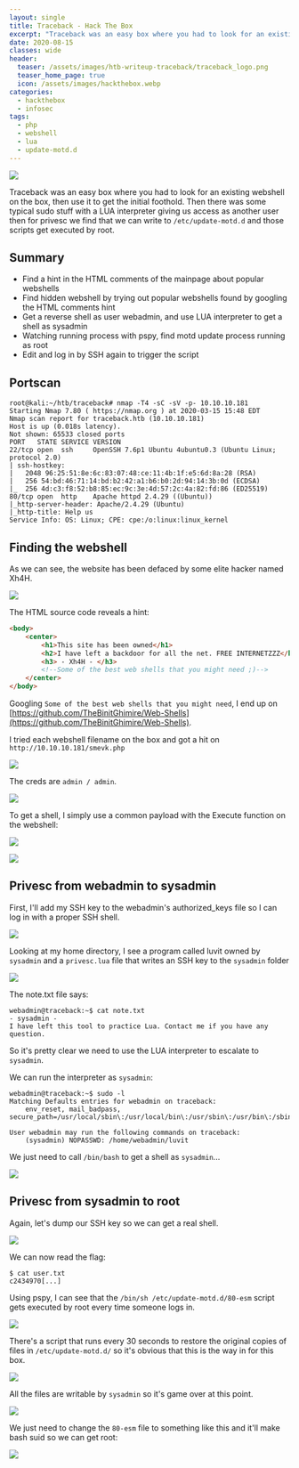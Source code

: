 ```yaml
---
layout: single
title: Traceback - Hack The Box
excerpt: "Traceback was an easy box where you had to look for an existing webshell on the box, then use it to get the initial foothold. Then there was some typical sudo stuff with a LUA interpreter giving us access as another user then for privesc we find that we can write to  `/etc/update-motd.d` and those scripts get executed by root."
date: 2020-08-15
classes: wide
header:
  teaser: /assets/images/htb-writeup-traceback/traceback_logo.png
  teaser_home_page: true
  icon: /assets/images/hackthebox.webp
categories:
  - hackthebox
  - infosec
tags:
  - php
  - webshell
  - lua
  - update-motd.d
---
```


![](/assets/images/htb-writeup-traceback/traceback_logo.png)

Traceback was an easy box where you had to look for an existing webshell on the box, then use it to get the initial foothold. Then there was some typical sudo stuff with a LUA interpreter giving us access as another user then for privesc we find that we can write to  `/etc/update-motd.d` and those scripts get executed by root.

## Summary

- Find a hint in the HTML comments of the mainpage about popular webshells
- Find hidden webshell by trying out popular webshells found by googling the HTML comments hint
- Get a reverse shell as user webadmin, and use LUA interpreter to get a shell as sysadmin
- Watching running process with pspy, find motd update process running as root
- Edit and log in by SSH again to trigger the script

## Portscan

```
root@kali:~/htb/traceback# nmap -T4 -sC -sV -p- 10.10.10.181
Starting Nmap 7.80 ( https://nmap.org ) at 2020-03-15 15:48 EDT
Nmap scan report for traceback.htb (10.10.10.181)
Host is up (0.018s latency).
Not shown: 65533 closed ports
PORT   STATE SERVICE VERSION
22/tcp open  ssh     OpenSSH 7.6p1 Ubuntu 4ubuntu0.3 (Ubuntu Linux; protocol 2.0)
| ssh-hostkey: 
|   2048 96:25:51:8e:6c:83:07:48:ce:11:4b:1f:e5:6d:8a:28 (RSA)
|   256 54:bd:46:71:14:bd:b2:42:a1:b6:b0:2d:94:14:3b:0d (ECDSA)
|_  256 4d:c3:f8:52:b8:85:ec:9c:3e:4d:57:2c:4a:82:fd:86 (ED25519)
80/tcp open  http    Apache httpd 2.4.29 ((Ubuntu))
|_http-server-header: Apache/2.4.29 (Ubuntu)
|_http-title: Help us
Service Info: OS: Linux; CPE: cpe:/o:linux:linux_kernel
```

## Finding the webshell

As we can see, the website has been defaced by some elite hacker named Xh4H.

![](/assets/images/htb-writeup-traceback/web1.png)

The HTML source code reveals a hint:

```html
<body>
	<center>
		<h1>This site has been owned</h1>
		<h2>I have left a backdoor for all the net. FREE INTERNETZZZ</h2>
		<h3> - Xh4H - </h3>
		<!--Some of the best web shells that you might need ;)-->
	</center>
</body>
```

Googling `Some of the best web shells that you might need`, I end up on [https://github.com/TheBinitGhimire/Web-Shells](https://github.com/TheBinitGhimire/Web-Shells).

I tried each webshell filename on the box and got a hit on `http://10.10.10.181/smevk.php`

![](/assets/images/htb-writeup-traceback/web2.png)

The creds are `admin / admin`.

![](/assets/images/htb-writeup-traceback/web3.png)

To get a shell, I simply use a common payload with the Execute function on the webshell:

![](/assets/images/htb-writeup-traceback/web4.png)

![](/assets/images/htb-writeup-traceback/shell1.png)

## Privesc from webadmin to sysadmin

First, I'll add my SSH key to the webadmin's authorized_keys file so I can log in with a proper SSH shell.

![](/assets/images/htb-writeup-traceback/shell2.png)

Looking at my home directory, I see a program called luvit owned by `sysadmin` and a `privesc.lua` file that writes an SSH key to the `sysadmin` folder

![](/assets/images/htb-writeup-traceback/shell3.png)

The note.txt file says:

```
webadmin@traceback:~$ cat note.txt 
- sysadmin -
I have left this tool to practice Lua. Contact me if you have any question.
```

So it's pretty clear we need to use the LUA interpreter to escalate to `sysadmin`.

We can run the interpreter as `sysadmin`:

```
webadmin@traceback:~$ sudo -l
Matching Defaults entries for webadmin on traceback:
    env_reset, mail_badpass, secure_path=/usr/local/sbin\:/usr/local/bin\:/usr/sbin\:/usr/bin\:/sbin\:/bin\:/snap/bin

User webadmin may run the following commands on traceback:
    (sysadmin) NOPASSWD: /home/webadmin/luvit
```

We just need to call `/bin/bash` to get a shell as `sysadmin`...

![](/assets/images/htb-writeup-traceback/shell4.png)

## Privesc from sysadmin to root

Again, let's dump our SSH key so we can get a real shell.

![](/assets/images/htb-writeup-traceback/shell5.png)

We can now read the flag:

```
$ cat user.txt
c2434970[...]
```

Using pspy, I can see that the `/bin/sh /etc/update-motd.d/80-esm` script gets executed by root every time someone logs in.

![](/assets/images/htb-writeup-traceback/root1.png)

There's a script that runs every 30 seconds to restore the original copies of files in `/etc/update-motd.d/` so it's obvious that this is the way in for this box.

![](/assets/images/htb-writeup-traceback/root2.png)

All the files are writable by `sysadmin` so it's game over at this point.

![](/assets/images/htb-writeup-traceback/root3.png)

We just need to change the `80-esm` file to something like this and it'll make bash suid so we can get root:

![](/assets/images/htb-writeup-traceback/root4.png)